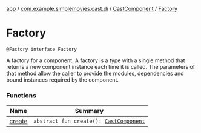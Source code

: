 [app](../../../index.md) / [com.example.simplemovies.cast.di](../../index.md) / [CastComponent](../index.md) / [Factory](./index.md)

# Factory

`@Factory interface Factory`

A factory for a component.
A factory is a type with a single method that returns a new component instance each time it is called.
The parameters of that method allow the caller to provide the modules, dependencies
and bound instances required by the component.

### Functions

| Name | Summary |
|---|---|
| [create](create.md) | `abstract fun create(): `[`CastComponent`](../index.md) |
